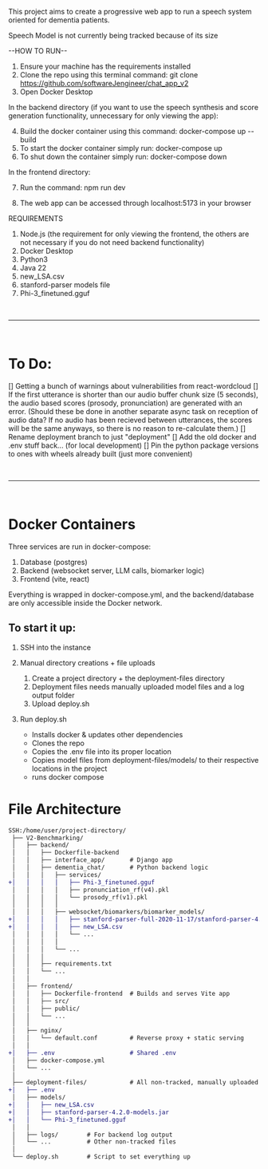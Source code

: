 This project aims to create a progressive web app to run a speech system oriented for dementia patients. 

Speech Model is not currently being tracked because of its size

--HOW TO RUN--
1. Ensure your machine has the requirements installed
2. Clone the repo using this terminal command: git clone https://github.com/softwareJengineer/chat_app_v2
3. Open Docker Desktop

In the backend directory (if you want to use the speech synthesis and score generation functionality, unnecessary for only viewing the app):

4. Build the docker container using this command: docker-compose up --build
5. To start the docker container simply run: docker-compose up
6. To shut down the container simply run: docker-compose down

In the frontend directory:

7. Run the command: npm run dev

8. The web app can be accessed through localhost:5173 in your browser

REQUIREMENTS
1. Node.js (the requirement for only viewing the frontend, the others are not necessary if you do not need backend functionality)
2. Docker Desktop
3. Python3
4. Java 22
5. new_LSA.csv
6. stanford-parser models file
7. Phi-3_finetuned.gguf

<br> <hr> <br>

# To Do:

[] Getting a bunch of warnings about vulnerabilities from react-wordcloud
[] If the first utterance is shorter than our audio buffer chunk size (5 seconds), the audio based scores (prosody, pronunciation) are generated with an error. (Should these be done in another separate async task on reception of audio data? If no audio has been recieved between utterances, the scores will be the same anyways, so there is no reason to re-calculate them.)
[] Rename deployment branch to just "deployment"
[] Add the old docker and .env stuff back... (for local development)
[] Pin the python package versions to ones with wheels already built (just more convenient)


<br> <hr> <br>

# Docker Containers
Three services are run in docker-compose:
1) Database (postgres)
2) Backend  (websocket server, LLM calls, biomarker logic)
3) Frontend (vite, react) 

Everything is wrapped in docker-compose.yml, and the backend/database are only accessible inside the Docker network.

## To start it up:
1. SSH into the instance

2. Manual directory creations + file uploads
    1. Create a project directory + the deployment-files directory
    2. Deployment files needs manually uploaded model files and a log output folder
    3. Upload deploy.sh

3. Run deploy.sh
    * Installs docker & updates other dependencies
    * Clones the repo
    * Copies the .env file into its proper location 
    * Copies model files from deployment-files/models/ to their respective locations in the project
    * runs docker compose



# File Architecture
```diff
SSH:/home/user/project-directory/
 ├── V2-Benchmarking/
 │   ├── backend/
 │   │   ├── Dockerfile-backend
 │   │   ├── interface_app/       # Django app
 │   │   ├── dementia_chat/       # Python backend logic
 │   │   │   ├── services/
+│   │   │   │   ├── Phi-3_finetuned.gguf
 │   │   │   │   ├── pronunciation_rf(v4).pkl
 │   │   │   │   └── prosody_rf(v1).pkl
 │   │   │   │
 │   │   │   ├── websocket/biomarkers/biomarker_models/
+│   │   │   │   ├── stanford-parser-full-2020-11-17/stanford-parser-4.2.0-models.jar
+│   │   │   │   ├── new_LSA.csv
 │   │   │   │   └── ...
 │   │   │   │
 │   │   │   └── ...
 │   │   │
 │   │   ├── requirements.txt
 │   │   └── ...
 │   │
 │   ├── frontend/
 │   │   ├── Dockerfile-frontend  # Builds and serves Vite app
 │   │   ├── src/
 │   │   ├── public/
 │   │   └── ...
 │   │
 │   ├── nginx/
 │   │   └── default.conf         # Reverse proxy + static serving
 │   │
+│   ├── .env                     # Shared .env
 │   ├── docker-compose.yml
 │   └── ...
 │
 ├── deployment-files/            # All non-tracked, manually uploaded files
+│   ├── .env
 │   ├── models/      
+│   │   ├── new_LSA.csv
+│   │   ├── stanford-parser-4.2.0-models.jar
+│   │   └── Phi-3_finetuned.gguf
 │   │
 │   ├── logs/        # For backend log output
 │   └── ...          # Other non-tracked files
 │
 └── deploy.sh        # Script to set everything up
```











